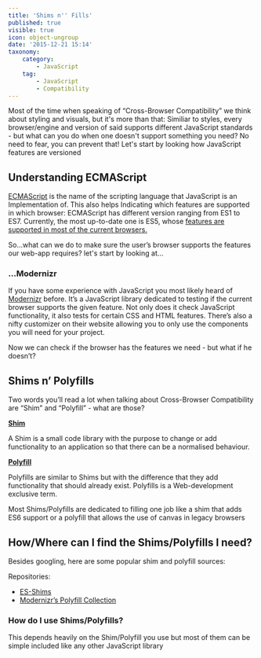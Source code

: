 ```yaml
---
title: 'Shims n'' Fills'
published: true
visible: true
icon: object-ungroup
date: '2015-12-21 15:14'
taxonomy:
    category:
        - JavaScript
    tag:
        - JavaScript
        - Compatibility
---
```


Most of the time when speaking of “Cross-Browser Compatibility” we think about styling and visuals, but it's more than that: Similiar to styles, every browser/engine and version of said supports different JavaScript standards - but what can you do when one doesn't support something you need? No need to fear, you can prevent that! Let's start by looking how JavaScript features are versioned

## Understanding ECMAScript

[ECMAScript] is the name of the scripting language that JavaScript is an Implementation of. This also helps Indicating which features are supported in which browser: ECMAScript has different version ranging from ES1 to ES7. Currently, the most up-to-date one is ES5, whose [features are supported in most of the current browsers.]

So…what can we do to make sure the user’s browser supports the features our web-app requires? let's start by looking at…

### …Modernizr

If you have some experience with JavaScript you most likely heard of [Modernizr] before. It’s a JavaScript library dedicated to testing if the current browser supports the given feature. Not only does it check JavaScript functionality, it also tests for certain CSS and HTML features. There’s also a nifty customizer on their website allowing you to only use the components you will need for your project.

Now we can check if the browser has the features we need - but what if he doesn’t?

## Shims n’ Polyfills

Two words you’ll read a lot when talking about Cross-Browser Compatibility are “Shim” and “Polyfill” - what are those?

[**Shim**]

A Shim is a small code library with the purpose to change or add functionality to an application so that there can be a normalised behaviour.

[**Polyfill**]

Polyfills are similar to Shims but with the difference that they add functionality that should already exist. Polyfills is a Web-development exclusive term.

Most Shims/Polyfills are dedicated to filling one job like a shim that adds ES6 support or a polyfill that allows the use of canvas in legacy browsers

## How/Where can I find the Shims/Polyfills I need?

Besides googling, here are some popular shim and polyfill sources:

Repositories:

-   [ES-Shims]
-   [Modernizr’s Polyfill Collection]

### How do I use Shims/Polyfills?

This depends heavily on the Shim/Polyfill you use but most of them can be simple included like any other JavaScript library

  [ECMAScript]: https://en.wikipedia.org/wiki/ECMAScript
  [features are supported in most of the current browsers.]: http://kangax.github.io/compat-table/es5/
  [Modernizr]: https://modernizr.com/
  [**Shim**]: https://en.wikipedia.org/wiki/Shim_(computing)
  [**Polyfill**]: https://en.wikipedia.org/wiki/Polyfill
  [ES-Shims]: https://github.com/es-shims
  [Modernizr’s Polyfill Collection]: https://github.com/Modernizr/Modernizr/wiki/HTML5-Cross-Browser-Polyfills
